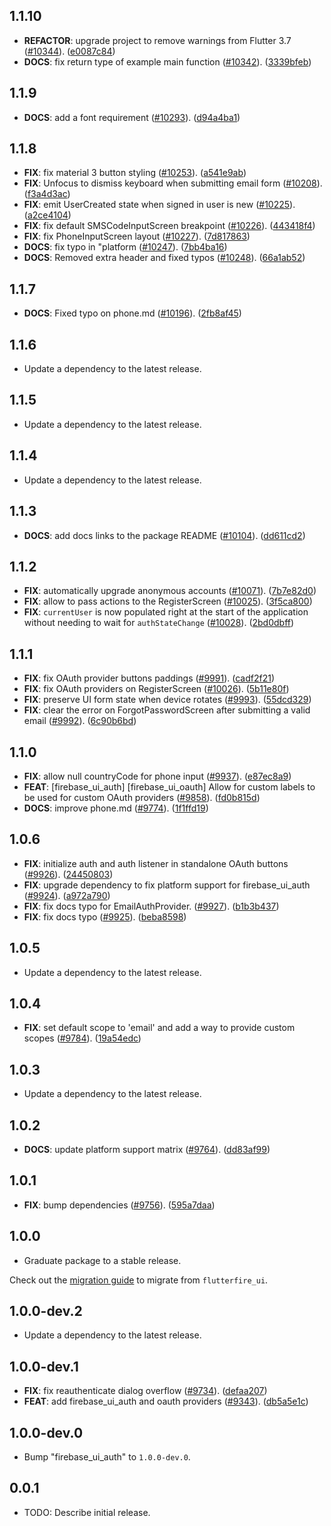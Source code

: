 ## 1.1.10

 - **REFACTOR**: upgrade project to remove warnings from Flutter 3.7 ([#10344](https://github.com/firebase/flutterfire/issues/10344)). ([e0087c84](https://github.com/firebase/flutterfire/commit/e0087c845c7526c11a4241a26d39d4673b0ad29d))
 - **DOCS**: fix return type of example main function ([#10342](https://github.com/firebase/flutterfire/issues/10342)). ([3339bfeb](https://github.com/firebase/flutterfire/commit/3339bfeb81624e6e706d335139c087e4f3ea53eb))

## 1.1.9

 - **DOCS**: add a font requirement ([#10293](https://github.com/firebase/flutterfire/issues/10293)). ([d94a4ba1](https://github.com/firebase/flutterfire/commit/d94a4ba1c33c0eb49f35292025c3cf964fa21a0d))

## 1.1.8

 - **FIX**: fix material 3 button styling ([#10253](https://github.com/firebase/flutterfire/issues/10253)). ([a541e9ab](https://github.com/firebase/flutterfire/commit/a541e9ab777a93714355247463e285c14686b319))
 - **FIX**: Unfocus to dismiss keyboard when submitting email form ([#10208](https://github.com/firebase/flutterfire/issues/10208)). ([f3a4d3ac](https://github.com/firebase/flutterfire/commit/f3a4d3acc3fbb0743380f3d6f1226e2aa5b95345))
 - **FIX**: emit UserCreated state when signed in user is new ([#10225](https://github.com/firebase/flutterfire/issues/10225)). ([a2ce4104](https://github.com/firebase/flutterfire/commit/a2ce410479d33d87987bfc90fcc9c41954c041d1))
 - **FIX**: fix default SMSCodeInputScreen breakpoint ([#10226](https://github.com/firebase/flutterfire/issues/10226)). ([443418f4](https://github.com/firebase/flutterfire/commit/443418f4276f87d2d9594343284e44a86db1516d))
 - **FIX**: fix PhoneInputScreen layout ([#10227](https://github.com/firebase/flutterfire/issues/10227)). ([7d817863](https://github.com/firebase/flutterfire/commit/7d81786322013df7f0a087e79f3abebbb4ece6cc))
 - **DOCS**: fix typo in "platform ([#10247](https://github.com/firebase/flutterfire/issues/10247)). ([7bb4ba16](https://github.com/firebase/flutterfire/commit/7bb4ba165ec70814bc7da0098bdd8604bdf8fd14))
 - **DOCS**: Removed extra header and fixed typos ([#10248](https://github.com/firebase/flutterfire/issues/10248)). ([66a1ab52](https://github.com/firebase/flutterfire/commit/66a1ab529dec2a54715e857008ce49436a766e3c))

## 1.1.7

 - **DOCS**: Fixed typo on phone.md ([#10196](https://github.com/firebase/flutterfire/issues/10196)). ([2fb8af45](https://github.com/firebase/flutterfire/commit/2fb8af45f2f6b1c5311de2a3bcfa032625037944))

## 1.1.6

 - Update a dependency to the latest release.

## 1.1.5

 - Update a dependency to the latest release.

## 1.1.4

 - Update a dependency to the latest release.

## 1.1.3

 - **DOCS**: add docs links to the package README ([#10104](https://github.com/firebase/flutterfire/issues/10104)). ([dd611cd2](https://github.com/firebase/flutterfire/commit/dd611cd25139f78bc947a68366213902a31ae350))

## 1.1.2

 - **FIX**: automatically upgrade anonymous accounts ([#10071](https://github.com/firebase/flutterfire/issues/10071)). ([7b7e82d0](https://github.com/firebase/flutterfire/commit/7b7e82d0ba1c1213813fee5363414af926ce3951))
 - **FIX**: allow to pass actions to the RegisterScreen ([#10025](https://github.com/firebase/flutterfire/issues/10025)). ([3f5ca800](https://github.com/firebase/flutterfire/commit/3f5ca80057d7df15aa16212859733a2eca37007d))
 - **FIX**: `currentUser` is now populated right at the start of the application without needing to wait for `authStateChange` ([#10028](https://github.com/firebase/flutterfire/issues/10028)). ([2bd0dbff](https://github.com/firebase/flutterfire/commit/2bd0dbffb081370da051ec52859b924e1cf06fca))

## 1.1.1

 - **FIX**: fix OAuth provider buttons paddings ([#9991](https://github.com/firebase/flutterfire/issues/9991)). ([cadf2f21](https://github.com/firebase/flutterfire/commit/cadf2f21e9d279d81f6a98624a3a5ff10e654cf2))
 - **FIX**: fix OAuth providers on RegisterScreen ([#10026](https://github.com/firebase/flutterfire/issues/10026)). ([5b11e80f](https://github.com/firebase/flutterfire/commit/5b11e80fbef217d667161c5c31500dd9507ba77b))
 - **FIX**: preserve UI form state when device rotates ([#9993](https://github.com/firebase/flutterfire/issues/9993)). ([55dcd329](https://github.com/firebase/flutterfire/commit/55dcd329489962e2c37bb4140802ffe4b4232c5c))
 - **FIX**: clear the error on ForgotPasswordScreen after submitting a valid email ([#9992](https://github.com/firebase/flutterfire/issues/9992)). ([6c90b6bd](https://github.com/firebase/flutterfire/commit/6c90b6bdd09ef411261aaae5a83328ce0fa3177f))

## 1.1.0

 - **FIX**: allow null countryCode for phone input ([#9937](https://github.com/firebase/flutterfire/issues/9937)). ([e87ec8a9](https://github.com/firebase/flutterfire/commit/e87ec8a9422d3608fcd5357c899f388321bc0a44))
 - **FEAT**: [firebase_ui_auth] [firebase_ui_oauth] Allow for custom labels to be used for custom OAuth providers ([#9858](https://github.com/firebase/flutterfire/issues/9858)). ([fd0b815d](https://github.com/firebase/flutterfire/commit/fd0b815dbf82327caa9867dfe4b72571cc1bfe9a))
 - **DOCS**: improve phone.md  ([#9774](https://github.com/firebase/flutterfire/issues/9774)). ([1f1ffd19](https://github.com/firebase/flutterfire/commit/1f1ffd19ab6383ed1fcac43b2011ee0b0a471c12))

## 1.0.6

 - **FIX**: initialize auth and auth listener in standalone OAuth buttons ([#9926](https://github.com/firebase/flutterfire/issues/9926)). ([24450803](https://github.com/firebase/flutterfire/commit/24450803ba97a8a8a384a0a06d1d724c90d7953c))
 - **FIX**: upgrade dependency to fix platform support for firebase_ui_auth ([#9924](https://github.com/firebase/flutterfire/issues/9924)). ([a972a790](https://github.com/firebase/flutterfire/commit/a972a790cea7eb6755e70478d994048e06122f76))
 - **FIX**: fix docs typo for EmailAuthProvider. ([#9927](https://github.com/firebase/flutterfire/issues/9927)). ([b1b3b437](https://github.com/firebase/flutterfire/commit/b1b3b4376d674ea5ec95405dc0a7fd9d3d6254fd))
 - **FIX**: fix docs typo ([#9925](https://github.com/firebase/flutterfire/issues/9925)). ([beba8598](https://github.com/firebase/flutterfire/commit/beba859896cfc30bac183a61e4a88d5e1c95a30c))

## 1.0.5

 - Update a dependency to the latest release.

## 1.0.4

 - **FIX**: set default scope to 'email' and add a way to provide custom scopes ([#9784](https://github.com/firebase/flutterfire/issues/9784)). ([19a54edc](https://github.com/firebase/flutterfire/commit/19a54edc5921e567cfc22f1f55240c2f0b5fa56c))

## 1.0.3

 - Update a dependency to the latest release.

## 1.0.2

 - **DOCS**: update platform support matrix ([#9764](https://github.com/firebase/flutterfire/issues/9764)). ([dd83af99](https://github.com/firebase/flutterfire/commit/dd83af99d9e2c1ea7caf1fa7b58546c1937bc0d3))

## 1.0.1

 - **FIX**: bump dependencies ([#9756](https://github.com/firebase/flutterfire/issues/9756)). ([595a7daa](https://github.com/firebase/flutterfire/commit/595a7daa3e856cad152463e543d152f71f61cee9))

## 1.0.0

- Graduate package to a stable release.

Check out the [migration guide](https://github.com/firebase/flutterfire/blob/master/packages/firebase_ui_auth/doc/migration.md) to migrate from `flutterfire_ui`.

## 1.0.0-dev.2

 - Update a dependency to the latest release.

## 1.0.0-dev.1

 - **FIX**: fix reauthenticate dialog overflow ([#9734](https://github.com/firebase/flutterfire/issues/9734)). ([defaa207](https://github.com/firebase/flutterfire/commit/defaa20781512166e95cf63c73d4c27f8daa8b72))
 - **FEAT**: add firebase_ui_auth and oauth providers ([#9343](https://github.com/firebase/flutterfire/issues/9343)). ([db5a5e1c](https://github.com/firebase/flutterfire/commit/db5a5e1c37defa47f18784176d165e3546efa778))

## 1.0.0-dev.0

 - Bump "firebase_ui_auth" to `1.0.0-dev.0`.

## 0.0.1

* TODO: Describe initial release.
